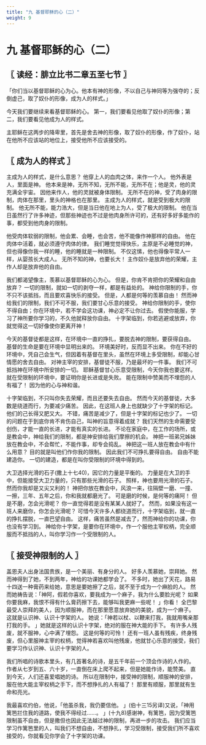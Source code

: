 ```yaml
---
title: "九 基督耶稣的心（二）"
weight: 9
---
```


# 九 基督耶稣的心（二）


## 〖 读经：腓立比书二章五至七节 〗

「你们当以基督耶稣的心为心。他本有神的形像，不以自己与神同等为强夺的；反倒虚己，取了奴仆的形像，成为人的样式。」

今天我们要继续来看基督耶稣的心。
第一，我们要看见他取了奴仆的形像；第二，我们要看见他成为人的样式。

主耶稣在这两步的降卑里，首先是舍去神的形像，取了奴仆的形像，作了奴仆，站在他所不应该站的地位上，接受他所不应该接受的。

## 〖 成为人的样式 〗

主成为人的样式，是什么意思？
他穿上人的血肉之体，来作一个人。
他外表是人，里面是神。
他本来是神，无所不知，无所不能，无所不在；他是灵，他的灵充满全宇宙。
因他来作人，他的灵就被身体限制。
无所不在的神，受了肉身的限制，肉体在那里，里头的神格也在那里。
主成为人的样式，就是受到极大的限制。
他无所不能，能力浩大，但是当日他在地上为人，受了极大的限制。
他在当日虽然行了许多神迹，但那些神迹也不过是他肉身所许可的，还有好多好多能作的事，都受到他肉身的限制。

他受肉体软弱的限制，他会累、会睡，也会苦，他不能像作神那样的自由。
他在肉体中活着，就必须遵守肉体的律。
我们睡觉觉得快乐，主原是不必睡觉的神，但也得像你我一样的睡，他的睡就是一种限制。
不仅这愫，他也得像平常人一样，从婴孩长大成人。
无所不知的神，也要长大！
主作奴仆是放弃他的荣耀，主作人却是放弃他的自由。

我们都渴望像主，羡慕以基督耶稣的心为心。
但是，你肯不肯把你的荣耀和自由放弃？
一切的限制，就如一切的剥夺一样，都是有益处的。
神给你限制的手，你不只不该抵挡，而且要欢喜快乐的接受。
但是，人都是何等的羡慕自由！
然而神给我们的限制，我们不可不服，我们要甘心乐意的接受。
神给你限制的手，使你不得自由；你在环境中，若不学会这功课，神必定不让你过去。
假使你能服，学习了神所要你学习的，不久他就释放你自由。
十字架临到，你若逃避或放弃，你就觉得这一切好像使你更离开神！

今天的基督徒都是这样，在环境中一直的挣扎，要脱去神的限制，要获得自由。
基督的生命是要在环境中显明出来的。
环境美好时，反而显不出来。
你在不好的环境中，凭自己会生气，但因着有基督在里头，虽然在环境上多受限制，却能心甘情愿的舍去自由。
对神主宰的安排，基督徒不服，乃是最坏的一件事。
我们不可抵挡神在环境中所安排的一切。
耶稣基督甘心乐意受限制，今天你我也要这样。
就在受限制的环境中，要证明你是长进或是失败。
能在限制中赞美而不埋怨的人有福了！
因为他的心与神和谐。

十字架临到，不只叫你失去荣耀，而且还要失去自由。
然而今天的基督徒，大多数是绕道而行，为要减少痛苦。
因此，在这班人身上也就缺少了十字架的标记。
他们的己长得又肥又大。
不错，痛苦是减少了，但是十字架的标记也少了。
一切的问题在于到底你肯不肯伤自己，叫神的旨意得着成就？
我们天然的生命需要受创伤，才能一直的长进，才能有真实的长进。
不论在家庭中，在工作的场所，或是教会中，神给我们的限制，都是神安排给我们摩擦的机会。
神把一班弟兄姊妹放在教会中，不会帮忙，不能作事，却专会捣乱。
神把这一班人放在教会中有什么用意？
目的就是叫他们作你我的限制。
因此我们不可挣扎要得自由。
自由不能建造你。
一切的建造，都是在叫你受限制的环境中得到的。

大卫选择光滑的石子(撒上十七40)，因它的力量是平衡的。
力量是在大卫的手中，但能接受大卫力量的，只有那些光滑的石子。
照样，神也要用光滑的石子。
然而你我却是又尖又利的！
神把你放在教会中，风浪一来，往隔壁一磨、一撞、一擦，三年、五年之后，你和我就都磨光了。
可是磨的时候，是何等的痛阿！
但是不磨，怎会光滑呢？
你一直觉得若是没有某某人就好了。
然而，如果没有这一班人来磨你，你怎会光滑呢？
可惜今天许多人都绕道而行，十字架临到，就一直的挣扎摆脱，一直巴望自由。
这样，痛苦虽然是减去了，然而神给你的功课，你也没有学习到。
神给你十字架，是要你在环境中，作一个服他主宰权柄，完全顺服而不抵挡的人，叫你学习作一个受限制的人。

## 〖 接受神限制的人 〗

盖恩夫人出身法国贵族，是一个美丽、有身分的人。
好多人羡慕她，崇拜她。
然而神得到了她，不到两年，神给的功课她都学会了。
不多时，她出了天花，路易十四送一种膏药来给她，意思是要她擦了之后，就不至于成为一个麻脸的人。
然而她祷告说：「神阿，假若你喜欢，要我成为一个麻子，我为什么要脸光呢？
如果你要我麻，我恨不得有什么膏药擦下去，能够叫我更麻一些呢！
」你看！
全巴黎最受人崇拜的美人，因为顺服神，而在那里愿意放弃她的美貌，成为一个麻子。
这就是认识神、认识十字架的人。
她说：「神若以杖、以鞭来打我，我就用嘴亲那打我的手。
」她就是这样的认识十字架，绝对的服在神大能的手下。
有许多人残废，就不服神，心中满了埋怨。
这是何等的可怜！
还有一班人虽有残疾，终身残废，但心里服神主宰的权柄，觉得神若喜欢叫他残废，他就甘心乐意的接受，我们要学习作认识神、认识十字架的人。

我们所唱的诗歌本里头，有几首著名的诗，是五千年前一个顶会作诗的人作的。
作者从七岁到五、六十岁，一直倒在床上爬不起来，但是她能作诗，能赞美。
直到今天，人们还喜爱唱她的诗。
所以在限制中，接受神的限制，顺服神的安排，服在他大能主宰权柄之手下，而不想挣扎的人有福了！
那里有顺服，那里就有生命和亮光。

我最喜欢约伯，他说，「他虽杀我，我仍要信他。
」(伯十三15另译)又说，「神用篱笆拦住我的道路，使我不得经过……。
」(十九8)感谢神，有篱笆，因为受篱笆限制虽不自由，但是撒但也因此无法越过神的限制，再进一步的攻击。
我们应当学习作篱笆里的人，叫我们不想自由，不想挣扎，学习受限制，接受我们所不喜欢接受的，你就看见你学会了十字架的功课。
